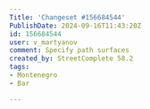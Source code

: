 ```yaml
---
Title: 'Changeset #156684544'
PublishDate: 2024-09-16T11:43:20Z
id: 156684544
user: v_martyanov
comment: Specify path surfaces
created_by: StreetComplete 58.2
tags:
- Montenegro
- Bar

---
```

